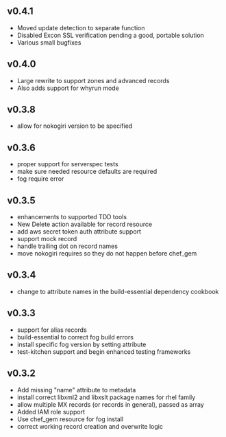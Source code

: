 ## v0.4.1
* Moved update detection to separate function
* Disabled Excon SSL verification pending a good, portable solution
* Various small bugfixes
## v0.4.0
* Large rewrite to support zones and advanced records
* Also adds support for whyrun mode
## v0.3.8
* allow for nokogiri version to be specified
## v0.3.6
* proper support for serverspec tests
* make sure needed resource defaults are required
* fog require error
## v0.3.5
* enhancements to supported TDD tools
* New Delete action available for record resource
* add aws secret token auth attribute support
* support mock record
* handle trailing dot on record names
* move nokogiri requires so they do not happen before chef_gem
## v0.3.4
* change to attribute names in the build-essential dependency cookbook
## v0.3.3
* support for alias records
* build-essential to correct fog build errors
* install specific fog version by setting attribute
* test-kitchen support and begin enhanced testing frameworks
## v0.3.2
* Add missing "name" attribute to metadata
* install correct libxml2 and libxslt package names for rhel family
* allow multiple MX records (or records in general), passed as array
* Added IAM role support
* Use chef_gem resource for fog install
* correct working record creation and overwrite logic

